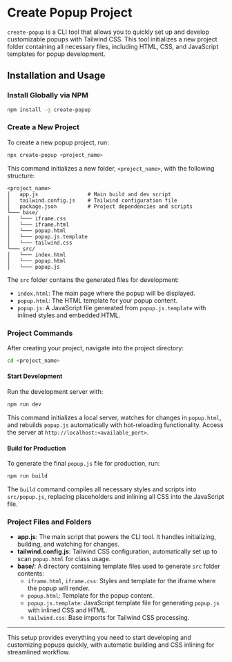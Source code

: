# Create Popup Project

`create-popup` is a CLI tool that allows you to quickly set up and develop customizable popups with Tailwind CSS. This tool initializes a new project folder containing all necessary files, including HTML, CSS, and JavaScript templates for popup development.

## Installation and Usage

### Install Globally via NPM

```bash
npm install -g create-popup
```

### Create a New Project

To create a new popup project, run:

```bash
npx create-popup <project_name>
```

This command initializes a new folder, `<project_name>`, with the following structure:

```plaintext
<project_name>
│   app.js                # Main build and dev script
│   tailwind.config.js    # Tailwind configuration file
│   package.json          # Project dependencies and scripts
└─── base/
│   └─── iframe.css
│   └─── iframe.html
│   └─── popup.html
│   └─── popup.js.template
│   └─── tailwind.css
└─── src/
│   └─── index.html
│   └─── popup.html
│   └─── popup.js
```

The `src` folder contains the generated files for development:

- `index.html`: The main page where the popup will be displayed.
- `popup.html`: The HTML template for your popup content.
- `popup.js`: A JavaScript file generated from `popup.js.template` with inlined styles and embedded HTML.

### Project Commands

After creating your project, navigate into the project directory:

```bash
cd <project_name>
```

#### Start Development

Run the development server with:

```bash
npm run dev
```

This command initializes a local server, watches for changes in `popup.html`, and rebuilds `popup.js` automatically with hot-reloading functionality. Access the server at `http://localhost:<available_port>`.

#### Build for Production

To generate the final `popup.js` file for production, run:

```bash
npm run build
```

The `build` command compiles all necessary styles and scripts into `src/popup.js`, replacing placeholders and inlining all CSS into the JavaScript file.

### Project Files and Folders

- **app.js**: The main script that powers the CLI tool. It handles initializing, building, and watching for changes.
- **tailwind.config.js**: Tailwind CSS configuration, automatically set up to scan `popup.html` for class usage.
- **base/**: A directory containing template files used to generate `src` folder contents:
  - `iframe.html`, `iframe.css`: Styles and template for the iframe where the popup will render.
  - `popup.html`: Template for the popup content.
  - `popup.js.template`: JavaScript template file for generating `popup.js` with inlined CSS and HTML.
  - `tailwind.css`: Base imports for Tailwind CSS processing.

---

This setup provides everything you need to start developing and customizing popups quickly, with automatic building and CSS inlining for streamlined workflow.
